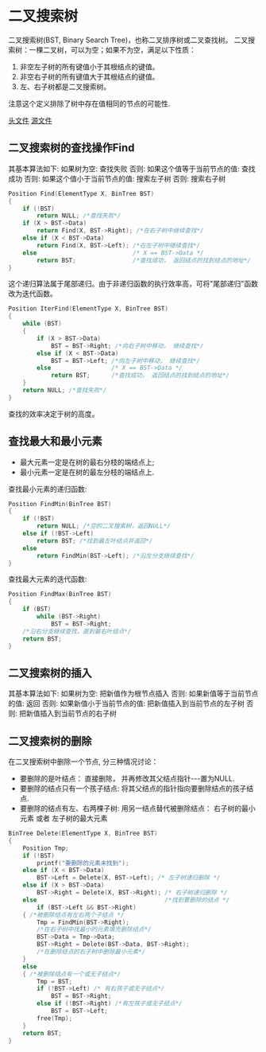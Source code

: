 # 二叉搜索树
二叉搜索树(BST, Binary Search Tree)，也称二叉排序树或二叉查找树。
二叉搜索树：一棵二叉树，可以为空；如果不为空，满足以下性质：
1. 非空左子树的所有键值小于其根结点的键值。
2. 非空右子树的所有键值大于其根结点的键值。
3. 左、右子树都是二叉搜索树。

注意这个定义排除了树中存在值相同的节点的可能性.

[头文件](../code/binary_search_tree.h)
[源文件](../code/binary_search_tree.c)

## 二叉搜索树的查找操作Find

其基本算法如下:
    如果树为空:
        查找失败
    否则:
        如果这个值等于当前节点的值:
            查找成功
        否则:
            如果这个值小于当前节点的值:
                搜索左子树
            否则:
                搜索右子树

```c
Position Find(ElementType X, BinTree BST)
{
    if (!BST)
        return NULL; /*查找失败*/
    if (X > BST->Data)
        return Find(X, BST->Right); /*在右子树中继续查找*/
    else if (X < BST->Data)
        return Find(X, BST->Left); /*在左子树中继续查找*/
    else                           /* X == BST->Data */
        return BST;                /*查找成功， 返回结点的找到结点的地址*/
}
```
这个递归算法属于尾部递归。由于非递归函数的执行效率高，可将"尾部递归"函数改为迭代函数。

```c
Position IterFind(ElementType X, BinTree BST)
{
    while (BST)
    {
        if (X > BST->Data)
            BST = BST->Right; /*向右子树中移动， 继续查找*/
        else if (X < BST->Data)
            BST = BST->Left; /*向左子树中移动， 继续查找*/
        else                 /* X == BST->Data */
            return BST;      /*查找成功， 返回结点的找到结点的地址*/
    }
    return NULL; /*查找失败*/
}
```
查找的效率决定于树的高度。

## 查找最大和最小元素
* 最大元素一定是在树的最右分枝的端结点上;
* 最小元素一定是在树的最左分枝的端结点上.

查找最小元素的递归函数:
```c
Position FindMin(BinTree BST)
{
    if (!BST)
        return NULL; /*空的二叉搜索树，返回NULL*/
    else if (!BST->Left)
        return BST; /*找到最左叶结点并返回*/
    else
        return FindMin(BST->Left); /*沿左分支继续查找*/
}
```

查找最大元素的迭代函数:
```c
Position FindMax(BinTree BST)
{
    if (BST)
        while (BST->Right)
            BST = BST->Right;
    /*沿右分支继续查找，直到最右叶结点*/
    return BST;
}
```

## 二叉搜索树的插入

其基本算法如下:
    如果树为空:
        把新值作为根节点插入
    否则:
        如果新值等于当前节点的值:
            返回
        否则:
            如果新值小于当前节点的值:
                把新值插入到当前节点的左子树
            否则:
                把新值插入到当前节点的右子树

## 二叉搜索树的删除

在二叉搜索树中删除一个节点, 分三种情况讨论：
* 要删除的是叶结点： 直接删除， 并再修改其父结点指针---置为NULL.
* 要删除的结点只有一个孩子结点: 将其父结点的指针指向要删除结点的孩子结点.
* 要删除的结点有左、右两棵子树: 用另一结点替代被删除结点： 右子树的最小元素 或者 左子树的最大元素
```c
BinTree Delete(ElementType X, BinTree BST)
{
    Position Tmp;
    if (!BST)
        printf("要删除的元素未找到");
    else if (X < BST->Data)
        BST->Left = Delete(X, BST->Left); /* 左子树递归删除 */
    else if (X > BST->Data)
        BST->Right = Delete(X, BST->Right); /* 右子树递归删除 */
    else                                    /*找到要删除的结点 */
        if (BST->Left && BST->Right)
    { /*被删除结点有左右两个子结点 */
        Tmp = FindMin(BST->Right);
        /*在右子树中找最小的元素填充删除结点*/
        BST->Data = Tmp->Data;
        BST->Right = Delete(BST->Data, BST->Right);
        /*在删除结点的右子树中删除最小元素*/
    }
    else
    { /*被删除结点有一个或无子结点*/
        Tmp = BST;
        if (!BST->Left) /* 有右孩子或无子结点*/
            BST = BST->Right;
        else if (!BST->Right) /*有左孩子或无子结点*/
            BST = BST->Left;
        free(Tmp);
    }
    return BST;
}
```